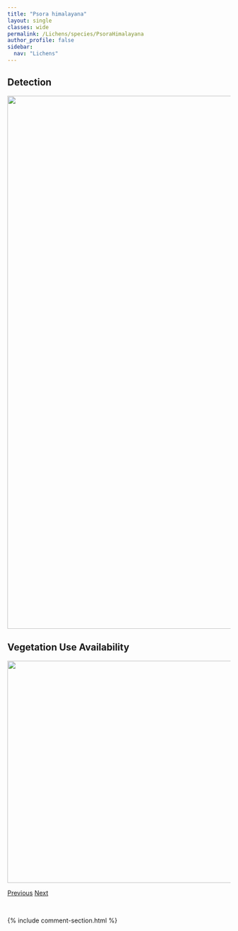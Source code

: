```yaml
---
title: "Psora himalayana"
layout: single
classes: wide
permalink: /Lichens/species/PsoraHimalayana
author_profile: false
sidebar:
  nav: "Lichens"
---
```


<h2>Detection</h2>

<a href="https://drive.google.com/uc?export=view&id=1H4ysWrtrS_WqrE3tHA4qor_x4lJ4H2JU">
<img src="https://drive.google.com/uc?export=view&id=1H4ysWrtrS_WqrE3tHA4qor_x4lJ4H2JU" height = "1200" width = "800">
</a>


<h2>Vegetation Use Availability</h2>

<a href="https://drive.google.com/uc?export=view&id=1V8TX2-cthmF_d7er1V6KCJ0THH9XbxuU">
<img src="https://drive.google.com/uc?export=view&id=1V8TX2-cthmF_d7er1V6KCJ0THH9XbxuU" height = "500" width = "1000">
</a>


<a href="/DevelopmentWebsite/Lichens/species/PsoraDecipiens" class="pagination--pager" title="Psora decipiens">Previous</a> <a href="/DevelopmentWebsite/Lichens/species/PsoromaHypnorum" class="pagination--pager" title="Psoroma hypnorum">Next</a>

<p>&nbsp;</p>

{% include comment-section.html %}
